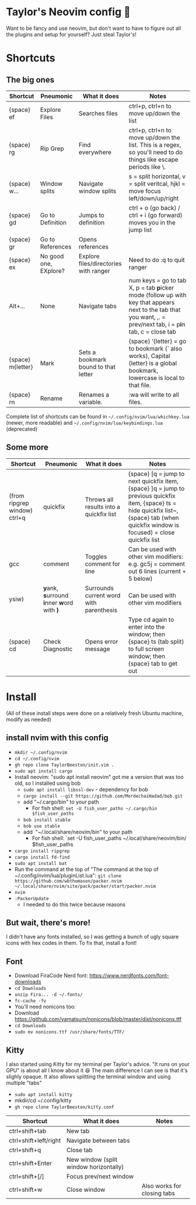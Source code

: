 # Taylor's Neovim config 🚀
Want to be fancy and use neovim, but don't want to have to figure out all the plugins and setup for yourself? Just steal Taylor's!

# Shortcuts
## The big ones
| Shortcut       | Pneumonic     | What it does   | Notes |
| -----------    | -----------   | ---------      | -------------            |
| {space} ef     | Explore Files | Searches files | ctrl+p, ctrl+n to move up/down the list |
| {space} rg     | Rip Grep      | Find everywhere | ctrl+p, ctrl+n to move up/down the list. This is a regex, so you'll need to do things like escape periods like \\. |
| {space} w...   | Window splits | Navigate window splits | s = split horizontal, v = split veritcal, hjkl = move focus left/down/up/right |
| {space} gd     | Go to Definition | Jumps to definition | ctrl + o (go back) / ctrl + i (go forward) moves you in the jump list |
| {space} gr     | Go to References | Opens references  | |
| {space} ex     | No good one, EXplore? | Explore files/directories with ranger | Need to do :q to quit ranger |
| Alt+...        | None | Navigate tabs | num keys = go to tab X, p = tab **p**icker mode (follow up with key that appears next to the tab that you want, ,. = prev/next tab, i = p**i**n tab, c = close tab |
| {space} m{letter}  | Mark | Sets a bookmark bound to that letter | {space} '{letter} = go to bookmark (\` also works), Capital {letter} is a global bookmark, lowercase is local to that file. |
| {space} rn | Rename | Renames a variable. | :wa will write to all files. | 

Complete list of shortcuts can be found in `~/.config/nvim/lua/whichkey.lua` (newer, more readable) and `~/.config/nvim/lua/keybindings.lua` (deprecated)

## Some more
| Shortcut       | Pneumonic     | What it does   | Notes |
| -----------    | -----------   | ---------      | -------------            |
| (from ripgrep window) ctrl+q     | quickfix | Throws all results into a quickfix list | {space} \[q = jump to next quickfix item, {space} \]q = jump to previous quickfix item, {space} ts = hide quickfix list~, {space} tab (when quickfix window is focused) = close quickfix list |
| gcc     | comment | Toggles comment for line | Can be used with other vim modifiers: e.g. gc5j = comment out 6 lines (current + 5 below) |
| ysiw)   | **y**ank, **s**urround **i**nner **w**ord with **)** | Surrounds current word with parenthesis | Can be used with other vim modifiers |
| {space} cd | Check Diagnostic | Opens error message | Type cd again to enter into the window; then {space} ts (tab split) to full screen window; then {space} tab to get out |

# Install
(All of these install steps were done on a relatively fresh Ubuntu machine, modify as needed)
## install nvim with this config
* `mkdir ~/.config/nvim`
* `cd ~/.config/nvim`
* `gh repo clone TaylorBeeston/init.vim .`
* `sudo apt install cargo`
* Install neovim: "sudo apt install neovim" got me a version that was too old, so I installed using bob
  * `sudo apt install libssl-dev` - dependency for bob
  * `cargo install --git https://github.com/MordechaiHadad/bob.git`
  * add "~/.cargo/bin" to your path
    * For fish shell: `set -U fish_user_paths ~/.cargo/bin $fish_user_paths`
  * `bob install stable`
  * `bob use stable`
  * add  "~/.local/share/neovim/bin" to your path
    * For fish shell: `set -U fish_user_paths ~/.local/share/neovim/bin/ $fish_user_paths
* `cargo install ripgrep`
* `cargo install fd-find`
* `sudo apt install bat`
* Run the command at the top of "The command at the top of ~/.config/nvim/lua/pluginList.lua": `git clone https://github.com/wbthomason/packer.nvim ~/.local/share/nvim/site/pack/packer/start/packer.nvim`
* `nvim`
* `:PackerUpdate`
  * I needed to do this twice because reasons

## But wait, there's more!
I didn't have any fonts installed, so I was getting a bunch of ugly square icons with hex codes in them. To fix that, install a font!

## Font
* Download FiraCode Nerd font: https://www.nerdfonts.com/font-downloads
* `cd Downloads`
* `unzip Fira... -d ~/.fonts/`
* `fc-cache -fv`
* You'll need nonicons too:
* Download https://github.com/yamatsum/nonicons/blob/master/dist/nonicons.ttf
* `cd Downloads`
* `sudo mv nonicons.ttf /usr/share/fonts/TTF/`

## Kitty
I also started using Kitty for my terminal per Taylor's advice. "It runs on your GPU" is about all I know about it 😆
The main difference I can see is that it's slighly opaque. It also allows splitting the terminal window and using multiple "tabs"

* `sudo apt install kitty`
* mkdir/cd ~/.config/kitty
* `gh repo clone TaylorBeeston/kitty.conf`

| Shortcut       | What it does | Notes |
| -----------    | ---------    | -------------            |
| ctrl+shift+tab | New tab      |   |
| ctrl+shift+left/right | Navigate between tabs     |   |
| ctrl+shift+q | Close tab      |   |
| ctrl+shift+Enter | New window (split window horizontally)      |   |
| ctrl+shift+\[/\] | Focus prev/next window      |   |
| ctrl+shift+w | Close window      | Also works for closing tabs  |


